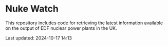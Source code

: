 # Nuke Watch

This repository includes code for retrieving the latest information available on the output of EDF nuclear power plants in the UK.

Last updated: 2024-10-17 14:13
